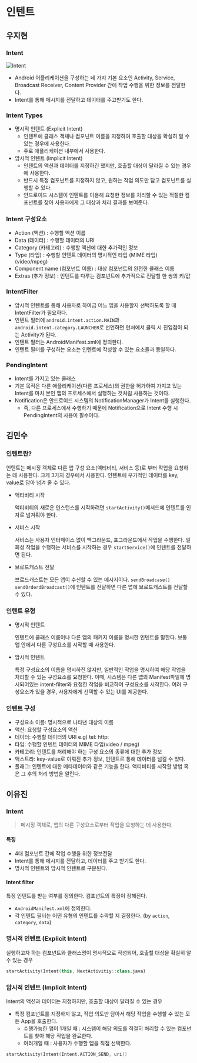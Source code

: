 # 인텐트

## 우지현

### Intent

![Intent](https://developer.android.com/images/components/intent-filters_2x.png?hl=ko)

- Android 어플리케이션을 구성하는 네 가지 기본 요소인 Activity, Service, Broadcast Receiver, Content Provider 간에 작업 수행을 위한 정보를 전달한다.
- Intent를 통해 메시지를 전달하고 데이터를 주고받기도 한다.

### Intent Types

- 명시적 인텐트 (Explicit Intent)
  - 인텐트에 클래스 객체나 컴포넌트 이름을 지정하여 호출할 대상을 확실히 알 수 있는 경우에 사용한다.
  - 주로 애플리케이션 내부에서 사용한다.
- 암시적 인텐트 (Implicit Intent)
  - 인텐트의 액션과 데이터를 지정하긴 했지만, 호출할 대상이 달라질 수 있는 경우에 사용한다.
  - 반드시 특정 컴포넌트를 지정하지 않고, 원하는 작업 의도만 담고 컴포넌트를 실행할 수 있다.
  - 안드로이드 시스템이 인텐트를 이용해 요청한 정보를 처리할 수 있는 적절한 컴포넌트를 찾아 사용자에게 그 대상과 처리 결과를 보여준다.

### Intent 구성요소

- Action (액션) : 수행할 액션 이름
- Data (데이터) : 수행할 데이터의 URI
- Category (카테고리) : 수행할 액션에 대한 추가적인 정보
- Type (타입) : 수행할 인텐트 데이터의 명시적인 타입 (MIME 타입) (video/mpeg)
- Component name (컴포넌트 이름) : 대상 컴포넌트의 완전한 클래스 이름
- Extras (추가 정보) : 인텐트를 다루는 컴포넌트에 추가적으로 전달할 한 쌍의 키/값

### IntentFilter

- 암시적 인텐트를 통해 사용자로 하여금 어느 앱을 사용할지 선택하도록 할 때 IntentFilter가 필요하다.
- 인텐트 필터에 `android.intent.action.MAIN`과 `android.intent.category.LAUNCHER`로 선언하면 런처에서 클릭 시 진입점이 되는 Activity가 된다.
- 인텐트 필터는 AndroidManifest.xml에 정의한다.
- 인텐트 필터를 구성하는 요소는 인텐트에 작성할 수 있는 요소들과 동일하다.

### PendingIntent

- Intent를 가지고 있는 클래스
- 기본 목적은 다른 애플리케이션(다른 프로세스)의 권한을 허가하여 가지고 있는 Intent를 마치 본인 앱의 프로세스에서 실행하는 것처럼 사용하는 것이다.
- Notification은 안드로이드 시스템의 NotificationManager가 Intent를 실행한다.
  - 즉, 다른 프로세스에서 수행하기 때문에 Notification으로 Intent 수행 시 PendingIntent의 사용이 필수이다.

## 김민수

### 인텐트란?

인텐트는 메시징 객체로 다른 앱 구성 요소(액티비티, 서비스 등)로 부터 작업을 요청하는 데 사용한다. 크게 3가지  경우에서 사용한다. 인텐트에 부가적인 데이터를 key, value로 담아 넘겨 줄 수 있다.

- 액티비티 시작

  액티비티의 새로운 인스턴스를 시작하려면 `startActivity()`메서드에 인텐트를 인자로 넘겨줘야 한다.

- 서비스 시작

  서비스는 사용자 인터페이스 없이 백그라운드, 포그라운드에서 작업을 수행한다. 일회성 작업을 수행하는 서비스를 시작하는 경우 `startService()`에 인텐트를 전달하면 된다.

- 브로드캐스트 전달

  브로드캐스트는 모든 앱이 수신할 수 있는 메시지이다. `sendBroadcase()` `sendOrderdBroadcast()`에 인텐트를 전달하면 다른 앱에 브로드캐스트를 전달할 수 있다.

### 인텐트 유형

- 명시적 인텐트

  인텐트에 클래스 이름이나 다른 앱의 패키지 이름을 명시한 인텐트를 말한다. 보통 앱 안에서 다른 구성요소를 시작할 때 사용한다.

- 암시적 인텐트

  특정 구성요소의 이름을 명시하진 않지만, 일반적인 작업을 명시하여 해당 작업을 처리할 수 있는 구성요소를 요청한다. 이때, 시스템은 다른 앱의 Manifest파일에 명시되어있는 intent-filter와 요청한 작업을 비교하여 구성요소를 시작한다. 여러 구성요소가 있을 경우, 사용자에게 선택할 수 있는 UI를 제공한다.

### 인텐트 구성

- 구성요소 이름: 명시적으로 나타낸 대상의 이름
- 액션: 요청할 구성요소의 액션
- 데이터: 수행할 데이터의 URI e.g) tel: http:
- 타입: 수행할 인텐트 데이터의 MIME 타입(video / mpeg)
- 카테고리: 인텐트를 처리해야 하는 구성 요소의 종류에 대한 추가 정보
- 액스트라: key-value로 이뤄진 추가 정보, 인텐트르 통해 데이터를 넘길 수 있다.
- 플래그: 인텐트에 대한 메타데이터와 같은 기능을 한다. 액티비티를 시작할 방법 혹은 그 후의 처리 방법을 알린다.

## 이유진
### Intent
> 메시징 객체로, 앱의 다른 구성요소로부터 작업을 요청하는 데 사용한다.

#### 특징
- 4대 컴포넌트 간에 작업 수행을 위한 정보전달
- Intent를 통해 메시지를 전달하고, 데이터를 주고 받기도 한다.
- 명시적 인텐트와 암시적 인텐트로 구분된다.

#### Intent filter
특정 인텐트를 받는 여부를 정의한다. 컴포넌트의 특징이 정해진다.
- `AndroidManifest.xml`에 정의한다.
- 각 인텐트 필터는 어떤 유형의 인텐트를 수락할 지 결정한다. (by `action`, `category`, `data`)

### 명시적 인텐트 (Explicit Intent)
실행하고자 하는 컴포넌트와 클래스명이 명시적으로 작성되어, 호출할 대상을 확실히 알 수 있는 경우
```kotlin
startActivity(Intent(this, NextActivitiy::class.java)
```

### 암시적 인텐트 (Implicit Intent)
Intent의 액션과 데이터는 지정하지만, 호출할 대상이 달라질 수 있는 경우
- 특정 컴포넌트를 지정하지 않고, 작업 의도만 담아서 해당 작업을 수행할 수 있는 모든 App을 호출한다.
  - 수행가능한 앱이 1개일 때 : 시스템이 해당 의도를 적절히 처리할 수 있는 컴포넌트를 찾아 해당 작업을 완료한다.
  - 여러개일 때 : 사용자가 수행할 앱을 직접 선택한다.
```kotlin
startActivity(Intent(Intent.ACTION_SEND, uri))
```
